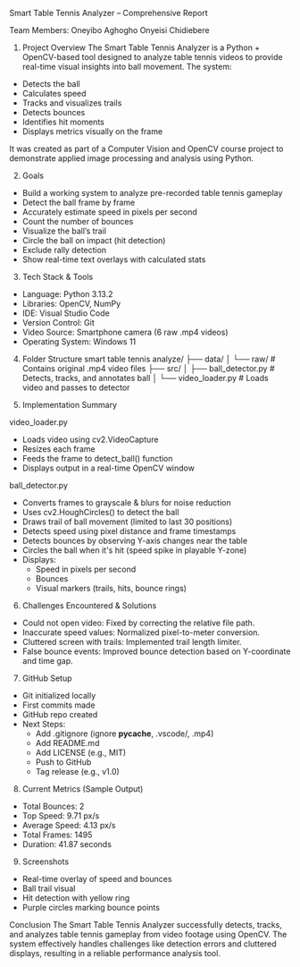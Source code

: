 Smart Table Tennis Analyzer – Comprehensive Report

Team Members:
Oneyibo Aghogho
Onyeisi Chidiebere

1. Project Overview
The Smart Table Tennis Analyzer is a Python + OpenCV-based tool designed to analyze table tennis videos to provide real-time visual insights into ball movement. The system:
- Detects the ball
- Calculates speed
- Tracks and visualizes trails
- Detects bounces
- Identifies hit moments
- Displays metrics visually on the frame

It was created as part of a Computer Vision and OpenCV course project to demonstrate applied image processing and analysis using Python.

2. Goals
- Build a working system to analyze pre-recorded table tennis gameplay
- Detect the ball frame by frame
- Accurately estimate speed in pixels per second
- Count the number of bounces
- Visualize the ball’s trail
- Circle the ball on impact (hit detection)
- Exclude rally detection
- Show real-time text overlays with calculated stats

3. Tech Stack & Tools
- Language: Python 3.13.2
- Libraries: OpenCV, NumPy
- IDE: Visual Studio Code
- Version Control: Git
- Video Source: Smartphone camera (6 raw .mp4 videos)
- Operating System: Windows 11

4. Folder Structure
smart table tennis analyze/
├── data/
│   └── raw/                  # Contains original .mp4 video files
├── src/
│   ├── ball_detector.py      # Detects, tracks, and annotates ball
│   └── video_loader.py       # Loads video and passes to detector

5. Implementation Summary

video_loader.py
- Loads video using cv2.VideoCapture
- Resizes each frame
- Feeds the frame to detect_ball() function
- Displays output in a real-time OpenCV window

ball_detector.py
- Converts frames to grayscale & blurs for noise reduction
- Uses cv2.HoughCircles() to detect the ball
- Draws trail of ball movement (limited to last 30 positions)
- Detects speed using pixel distance and frame timestamps
- Detects bounces by observing Y-axis changes near the table
- Circles the ball when it's hit (speed spike in playable Y-zone)
- Displays:
  - Speed in pixels per second
  - Bounces
  - Visual markers (trails, hits, bounce rings)

6. Challenges Encountered & Solutions
- Could not open video: Fixed by correcting the relative file path.
- Inaccurate speed values: Normalized pixel-to-meter conversion.
- Cluttered screen with trails: Implemented trail length limiter.
- False bounce events: Improved bounce detection based on Y-coordinate and time gap.

7. GitHub Setup
- Git initialized locally
- First commits made
- GitHub repo created
- Next Steps:
  - Add .gitignore (ignore __pycache__, .vscode/, .mp4)
  - Add README.md
  - Add LICENSE (e.g., MIT)
  - Push to GitHub
  - Tag release (e.g., v1.0)

8. Current Metrics (Sample Output)
- Total Bounces: 2
- Top Speed: 9.71 px/s
- Average Speed: 4.13 px/s
- Total Frames: 1495
- Duration: 41.87 seconds

9. Screenshots
- Real-time overlay of speed and bounces
- Ball trail visual
- Hit detection with yellow ring
- Purple circles marking bounce points

Conclusion
The Smart Table Tennis Analyzer successfully detects, tracks, and analyzes table tennis gameplay from video footage using OpenCV. 
The system effectively handles challenges like detection errors and cluttered displays, resulting in a reliable performance analysis tool.
